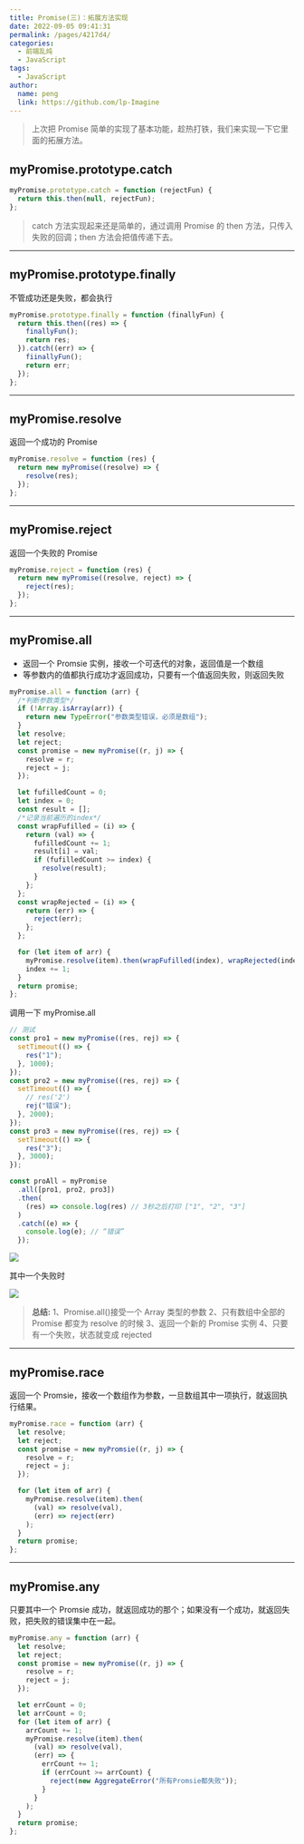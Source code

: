 ```yaml
---
title: Promise(三)：拓展方法实现
date: 2022-09-05 09:41:31
permalink: /pages/4217d4/
categories:
  - 前端乱炖
  - JavaScript
tags:
  - JavaScript
author:
  name: peng
  link: https://github.com/lp-Imagine
---
```


>上次把 Promise 简单的实现了基本功能，趁热打铁，我们来实现一下它里面的拓展方法。

<!-- more -->

## myPromise.prototype.catch

```javascript
myPromise.prototype.catch = function (rejectFun) {
  return this.then(null, rejectFun);
};
```

> catch 方法实现起来还是简单的，通过调用 Promise 的 then 方法，只传入失败的回调；then 方法会把值传递下去。

---

## myPromise.prototype.finally

不管成功还是失败，都会执行

```javascript
myPromise.prototype.finally = function (finallyFun) {
  return this.then((res) => {
    finallyFun();
    return res;
  }).catch((err) => {
    fiinallyFun();
    return err;
  });
};
```

---

## myPromise.resolve

返回一个成功的 Promise

```javascript
myPromise.resolve = function (res) {
  return new myPromise((resolve) => {
    resolve(res);
  });
};
```

---

## myPromise.reject

返回一个失败的 Promise

```javascript
myPromise.reject = function (res) {
  return new myPromise((resolve, reject) => {
    reject(res);
  });
};
```

---

## myPromise.all

- 返回一个 Promsie 实例，接收一个可迭代的对象，返回值是一个数组
- 等参数内的值都执行成功才返回成功，只要有一个值返回失败，则返回失败

```javascript
myPromise.all = function (arr) {
  /*判断参数类型*/
  if (!Array.isArray(arr)) {
    return new TypeError("参数类型错误，必须是数组");
  }
  let resolve;
  let reject;
  const promise = new myPromise((r, j) => {
    resolve = r;
    reject = j;
  });

  let fufilledCount = 0;
  let index = 0;
  const result = [];
  /*记录当前遍历的index*/
  const wrapFufilled = (i) => {
    return (val) => {
      fufilledCount += 1;
      result[i] = val;
      if (fufilledCount >= index) {
        resolve(result);
      }
    };
  };
  const wrapRejected = (i) => {
    return (err) => {
      reject(err);
    };
  };

  for (let item of arr) {
    myPromise.resolve(item).then(wrapFufilled(index), wrapRejected(index));
    index += 1;
  }
  return promise;
};
```

调用一下 myPromise.all

```javascript
// 测试
const pro1 = new myPromise((res, rej) => {
  setTimeout(() => {
    res("1");
  }, 1000);
});
const pro2 = new myPromise((res, rej) => {
  setTimeout(() => {
    // res('2')
    rej("错误");
  }, 2000);
});
const pro3 = new myPromise((res, rej) => {
  setTimeout(() => {
    res("3");
  }, 3000);
});

const proAll = myPromise
  .all([pro1, pro2, pro3])
  .then(
    (res) => console.log(res) // 3秒之后打印 ["1", "2", "3"]
  )
  .catch((e) => {
    console.log(e); // “错误”
  });
```

![](https://cdn.jsdelivr.net/gh/lp-Imagine/lp-Imagine@main/images/cs.png)

其中一个失败时

![](https://cdn.jsdelivr.net/gh/lp-Imagine/lp-Imagine@main/images/cs2.png)

> **总结:**
> 1、Promise.all()接受一个 Array 类型的参数
> 2、只有数组中全部的 Promise 都变为 resolve 的时候
> 3、返回一个新的 Promise 实例
> 4、只要有一个失败，状态就变成 rejected

---

## myPromise.race

返回一个 Promsie，接收一个数组作为参数，一旦数组其中一项执行，就返回执行结果。

```javascript
myPromise.race = function (arr) {
  let resolve;
  let reject;
  const promise = new myPromsie((r, j) => {
    resolve = r;
    reject = j;
  });

  for (let item of arr) {
    myPromise.resolve(item).then(
      (val) => resolve(val),
      (err) => reject(err)
    );
  }
  return promise;
};
```

---

## myPromise.any

只要其中一个 Promsie 成功，就返回成功的那个；如果没有一个成功，就返回失败，把失败的错误集中在一起。

```javascript
myPromise.any = function (arr) {
  let resolve;
  let reject;
  const promise = new myPromise((r, j) => {
    resolve = r;
    reject = j;
  });

  let errCount = 0;
  let arrCount = 0;
  for (let item of arr) {
    arrCount += 1;
    myPromise.resolve(item).then(
      (val) => resolve(val),
      (err) => {
        errCount += 1;
        if (errCount >= arrCount) {
          reject(new AggregateError("所有Promsie都失败"));
        }
      }
    );
  }
  return promise;
};
```
